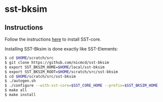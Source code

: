 # sst-bksim

## Instructions
Follow the instructions [here](http://sst-simulator.org/SSTPages/SSTBuildAndInstall10dot1dot0SeriesDetailedBuildInstructions) to install SST-core.

Installing SST-Bksim is done exactly like SST-Elements:
``` bash
$ cd $HOME/scratch/src
$ git clone https://github.com/nicmcd/sst-bksim
$ export SST_BKSIM_HOME=$HOME/local/sst-bksim
$ export SST_BKSIM_ROOT=$HOME/scratch/src/sst-bksim
$ cd $HOME/scratch/src/sst-bksim
$ ./autogen.sh
$ ./configure --with-sst-core=$SST_CORE_HOME --prefix=$SST_BKSIM_HOME
$ make all
$ make install
```
